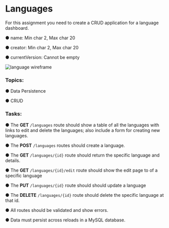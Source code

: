 <h1 id="languages-reloaded">Languages</h1>
<p>For this assignment you need to create a CRUD application for a language dashboard.</p>
<p>● name: Min char 2, Max char 20</p>
<p>● creator: Min char 2, Max char 20</p>
<p>● currentVersion: Cannot be empty</p>
<p><img src="https://s3.amazonaws.com/General_V88/boomyeah2015/codingdojo/curriculum/content/chapter/08_07_languages.png" alt="language wireframe"></p>
<h3 id="topics">Topics:</h3>
<p>● Data Persistence</p>
<p>● CRUD</p>
<h3 id="tasks">Tasks:</h3>
<p>● The <strong>GET</strong>&nbsp;<code>/languages</code> route should show a table of all the languages with links to edit and delete the languages; also include a form for creating new languages.</p>
<p>● The <strong>POST</strong>&nbsp;<code>/languages</code>&nbsp;routes should create a language.<br></p>
<p>● The <strong>GET</strong>&nbsp;<code>/languages/{id}</code> route should return the specific language and details.</p>
<p>● The <strong>GET</strong>&nbsp;<code>/languages/{id}/edit</code> route should show the edit page to of a specific language</p>
<p>● The&nbsp;<strong>PUT</strong>&nbsp;<code>/languages/{id}</code>&nbsp;route should should update a language</p>
<p>● The <strong>DELETE</strong>&nbsp;<code>/languages/{id}</code> route should delete the specific language at that id.</p>
<p>● All routes should be validated and show errors.</p>
<p>● Data must persist across reloads in a MySQL database.</p>
<p> <br> </p>

